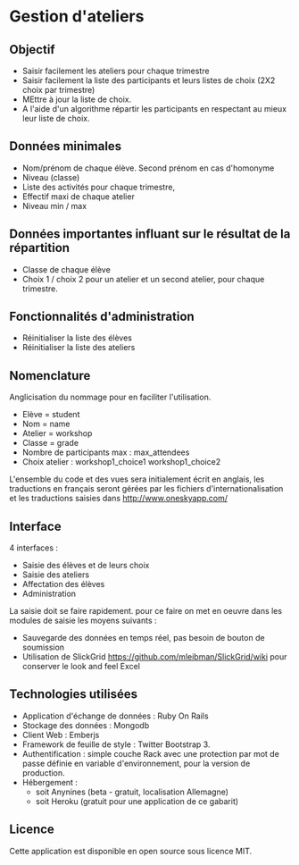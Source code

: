 # Gestion d'ateliers
## Objectif

* Saisir facilement les ateliers pour chaque trimestre
* Saisir facilement la liste des participants et leurs listes de choix (2X2 choix par trimestre)
* MEttre à jour la liste de choix.
* A l'aide d'un algorithme répartir les participants en respectant au mieux leur liste de choix.

## Données minimales

* Nom/prénom de chaque élève. Second prénom en cas d'homonyme
* Niveau (classe)
* Liste des activités pour chaque trimestre,
* Effectif maxi de chaque atelier
* Niveau min / max


## Données importantes influant sur le résultat de la répartition

* Classe de chaque élève
* Choix 1 / choix 2 pour un atelier et un second atelier, pour chaque trimestre.


## Fonctionnalités d'administration

* Réinitialiser la liste des élèves
* Réinitialiser la liste des ateliers

## Nomenclature

Anglicisation du nommage pour en faciliter l'utilisation.

* Elève = student
* Nom = name
* Atelier = workshop
* Classe = grade
* Nombre de participants max : max_attendees
* Choix atelier : workshop1_choice1 workshop1_choice2

L'ensemble du code et des vues sera initialement écrit en anglais, les traductions en français seront gérées par les fichiers d'internationalisation et les traductions saisies dans http://www.oneskyapp.com/

## Interface

4 interfaces :

* Saisie des élèves et de leurs choix
* Saisie des ateliers
* Affectation des élèves
* Administration

La saisie doit se faire rapidement. pour ce faire on met en oeuvre dans les modules de saisie les moyens suivants :

* Sauvegarde des données en temps réel, pas besoin de bouton de soumission
* Utilisation de SlickGrid https://github.com/mleibman/SlickGrid/wiki pour conserver le look and feel Excel


## Technologies utilisées

* Application d'échange de données : Ruby On Rails
* Stockage des données : Mongodb
* Client Web : Emberjs
* Framework de feuille de style : Twitter Bootstrap 3.
* Authentification : simple couche Rack avec une protection par mot de passe définie en variable d'environnement, pour la version de production.
* Hébergement :
  * soit Anynines (beta - gratuit, localisation Allemagne)
  * soit Heroku (gratuit pour une application de ce gabarit)

## Licence

Cette application est disponible en open source sous licence MIT.
